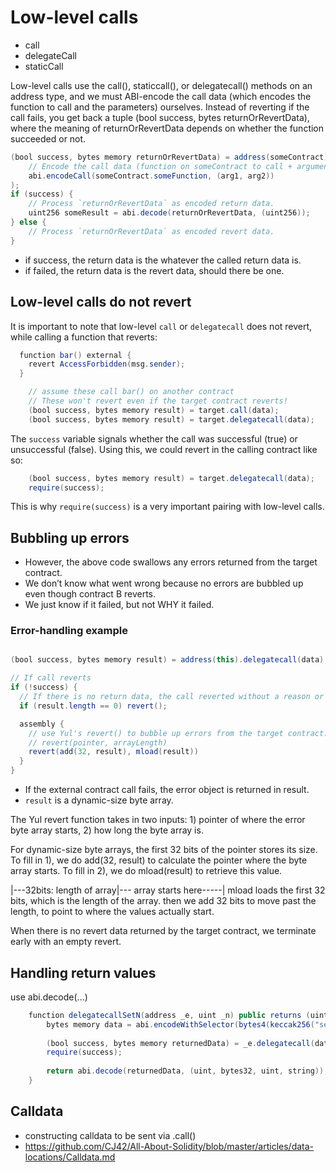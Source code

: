 # Low-level calls

- call
- delegateCall
- staticCall

Low-level calls use the call(), staticcall(), or delegatecall() methods on an address type, and we must ABI-encode the call data (which encodes the function to call and the parameters) ourselves.
Instead of reverting if the call fails, you get back a tuple (bool success, bytes returnOrRevertData), where the meaning of returnOrRevertData depends on whether the function succeeded or not.

```java
(bool success, bytes memory returnOrRevertData) = address(someContract).call(
    // Encode the call data (function on someContract to call + arguments)
    abi.encodeCall(someContract.someFunction, (arg1, arg2))
);
if (success) {
    // Process `returnOrRevertData` as encoded return data.
    uint256 someResult = abi.decode(returnOrRevertData, (uint256));
} else {
    // Process `returnOrRevertData` as encoded revert data.
}
```

- if success, the return data is the whatever the called return data is.
- if failed, the return data is the revert data, should there be one.

## Low-level calls do not revert

It is important to note that low-level `call` or `delegatecall` does not revert, while calling a function that reverts:

```java
  function bar() external {
    revert AccessForbidden(msg.sender);
  }

    // assume these call bar() on another contract
    // These won't revert even if the target contract reverts!
    (bool success, bytes memory result) = target.call(data);
    (bool success, bytes memory result) = target.delegatecall(data);
```

The `success` variable signals whether the call was successful (true) or unsuccessful (false).
Using this, we could revert in the calling contract like so:

```java
    (bool success, bytes memory result) = target.delegatecall(data);
    require(success);
```

This is why `require(success)` is a very important pairing with low-level calls.

## Bubbling up errors

- However, the above code swallows any errors returned from the target contract.
- We don’t know what went wrong because no errors are bubbled up even though contract B reverts.
- We just know if it failed, but not WHY it failed.

### Error-handling example

```java

(bool success, bytes memory result) = address(this).delegatecall(data);

// If call reverts
if (!success) { 
  // If there is no return data, the call reverted without a reason or custom error.
  if (result.length == 0) revert();

  assembly {
    // use Yul's revert() to bubble up errors from the target contract.
    // revert(pointer, arrayLength)
    revert(add(32, result), mload(result))
  }
}
```

- If the external contract call fails, the error object is returned in result. 
- `result` is a dynamic-size byte array.

The Yul revert function takes in two inputs:
    1) pointer of where the error byte array starts,
    2) how long the byte array is.

For dynamic-size byte arrays, the first 32 bits of the pointer stores its size.
    To fill in 1), we do add(32, result) to calculate the pointer where the byte array starts.
    To fill in 2), we do mload(result) to retrieve this value.

|---32bits: length of array|--- array starts here-----|
 mload loads the first 32 bits, which is the length of the array. 
 then we add 32 bits to move past the length, to point to where the values actually start.

When there is no revert data returned by the target contract, we terminate early with an empty revert.

## Handling return values

use abi.decode(...)

```java
    function delegatecallSetN(address _e, uint _n) public returns (uint, bytes32, uint, string memory) {
        bytes memory data = abi.encodeWithSelector(bytes4(keccak256("setN(uint256)")), _n);
     
        (bool success, bytes memory returnedData) = _e.delegatecall(data);
        require(success);
     
        return abi.decode(returnedData, (uint, bytes32, uint, string));
    }
```


## Calldata

- constructing calldata to be sent via .call()
- https://github.com/CJ42/All-About-Solidity/blob/master/articles/data-locations/Calldata.md